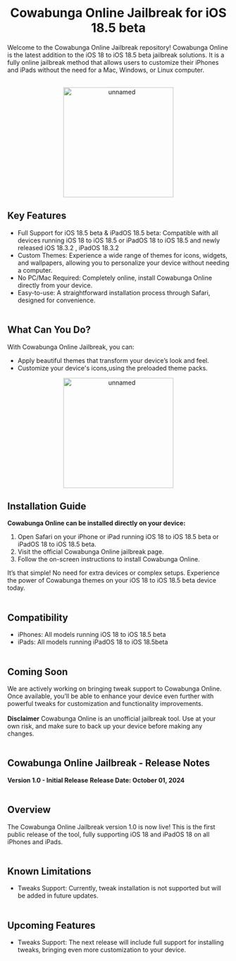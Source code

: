 <div align="center">
  <h1> Cowabunga Online Jailbreak for iOS 18.5 beta </h1>
</div>

Welcome to the Cowabunga Online Jailbreak repository! Cowabunga Online is the latest addition to the iOS 18 to iOS 18.5 beta jailbreak solutions. It is a fully online jailbreak method that allows users to customize their iPhones and iPads without the need for a Mac, Windows, or Linux computer.
<br><br>


<div align="center">
    <img src="https://github.com/user-attachments/assets/3d05ca46-2133-48fe-92e8-033429edfaf5" alt="unnamed" width="250">
</div>



## Key Features

*  Full Support for iOS 18.5 beta & iPadOS 18.5 beta: Compatible with all devices running iOS 18 to iOS 18.5 or iPadOS 18 to iOS 18.5 and newly released iOS 18.3.2 , iPadOS 18.3.2
*  Custom Themes: Experience a wide range of themes for icons, widgets, and wallpapers, allowing you to personalize your device without needing a computer.
*  No PC/Mac Required: Completely online, install Cowabunga Online directly from your device.
*  Easy-to-use: A straightforward installation process through Safari, designed for convenience.
  <br><br>

## What Can You Do?
With Cowabunga Online Jailbreak, you can:

*  Apply beautiful themes that transform your device’s look and feel.
*  Customize your device's icons,using the preloaded theme packs.
<div align="center">
    <img src="https://github.com/user-attachments/assets/7b243e83-e37f-485e-960e-4fdaac60219a" alt="unnamed" width ="250">
</div>





## Installation Guide
<b> Cowabunga Online can be installed directly on your device: </b>

1. Open Safari on your iPhone or iPad running iOS 18 to iOS 18.5 beta or iPadOS 18 to iOS 18.5 beta.
2. Visit the official Cowabunga Online jailbreak  page.
3. Follow the on-screen instructions to install Cowabunga Online.
   
It’s that simple! No need for extra devices or complex setups. Experience the power of Cowabunga themes on your iOS 18 to iOS 18.5 beta device today.
<br><br>
## Compatibility

*  iPhones: All models running iOS 18 to iOS 18.5 beta
*  iPads: All models running iPadOS 18 to iOS 18.5beta
<br><br>
## Coming Soon
We are actively working on bringing tweak support to Cowabunga Online. Once available, you’ll be able to enhance your device even further with powerful tweaks for customization and functionality improvements.
<br><br>
<b>Disclaimer</b>
Cowabunga Online is an unofficial jailbreak tool. Use at your own risk, and make sure to back up your device before making any changes.
<br><br>
## Cowabunga Online Jailbreak - Release Notes
<b>Version 1.0 - Initial Release</b>
<b>Release Date: October 01, 2024</b>
<br><br>
## Overview

The Cowabunga Online Jailbreak version 1.0 is now live! This is the first public release of the tool, fully supporting iOS 18 and iPadOS 18 on all iPhones and iPads.
<br><br>

## Known Limitations

*  Tweaks Support: Currently, tweak installation is not supported but will be added in future updates.
 <br><br> 
## Upcoming Features

* Tweaks Support: The next release will include full support for installing tweaks, bringing even more customization to your device.
<br><br>  
